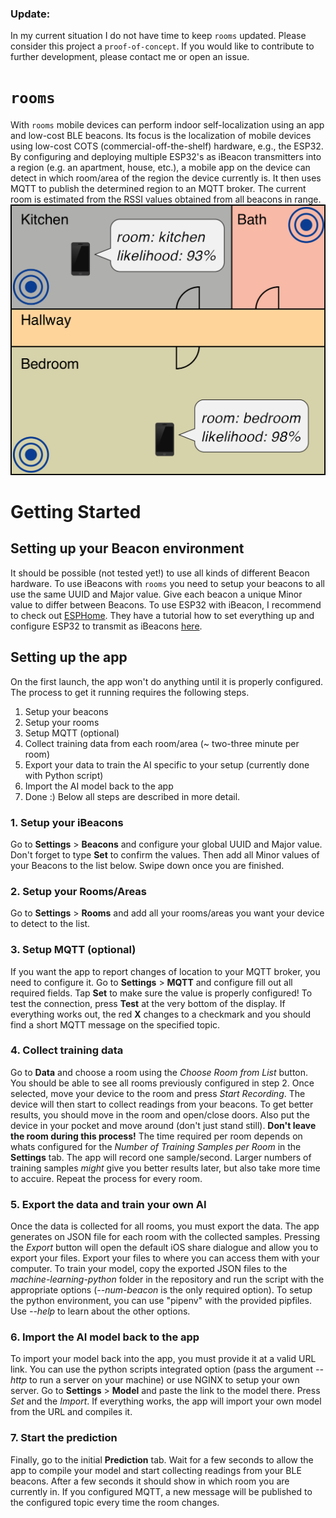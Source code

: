 ### Update:
In my current situation I do not have time to keep `rooms` updated. 
Please consider this project a `proof-of-concept`.
If you would like to contribute to further development, please contact me or open an issue. 

# `rooms`

With `rooms` mobile devices can perform indoor self-localization using an app and low-cost BLE beacons.
Its focus is the localization of mobile devices using low-cost COTS (commercial-off-the-shelf) hardware, e.g., the ESP32. 
By configuring and deploying multiple ESP32's as iBeacon transmitters into a region (e.g. an apartment, house, etc.), a mobile app on the device can detect in which room/area of the region the device currently is. 
It then uses MQTT to publish the determined region to an MQTT broker. 
The current room is estimated from the RSSI values obtained from all beacons in range.
![how-it-works](./docs/images/explanaition.png)

# Getting Started

## Setting up your Beacon environment
It should be possible (not tested yet!) to use all kinds of different Beacon hardware. 
To use iBeacons with `rooms` you need to setup your beacons to all use the same UUID and Major value.
Give each beacon a unique Minor value to differ between Beacons.
To use ESP32 with iBeacon, I recommend to check out [ESPHome](https://esphome.io). 
They have a tutorial how to set everything up and configure ESP32 to transmit as iBeacons [here](https://esphome.io/components/esp32_ble_beacon.html?highlight=beacon).

## Setting up the app
On the first launch, the app won't do anything until it is properly configured.
The process to get it running requires the following steps.
1. Setup your beacons
2. Setup your rooms
3. Setup MQTT (optional)
4. Collect training data from each room/area (~ two-three minute per room)
5. Export your data to train the AI specific to your setup (currently done with Python script)
6. Import the AI model back to the app
7. Done :)
Below all steps are described in more detail.

### 1. Setup your iBeacons

Go to __Settings__ > __Beacons__ and configure your global UUID and Major value. Don't forget to type __Set__ to confirm the values.
Then add all Minor values of your Beacons to the list below.
Swipe down once you are finished.

### 2. Setup your Rooms/Areas

Go to __Settings__ > __Rooms__ and add all your rooms/areas you want your device to detect to the list.

### 3. Setup MQTT (optional)

If you want the app to report changes of location to your MQTT broker, you need to configure it.
Go to __Settings__ > __MQTT__ and configure fill out all required fields. 
Tap __Set__ to make sure the value is properly configured!
To test the connection, press __Test__ at the very bottom of the display. 
If everything works out, the red __X__ changes to a checkmark and you should find a short MQTT message on the specified topic.

### 4. Collect training data

Go to __Data__ and choose a room using the _Choose Room from List_ button. You should be able to see all rooms previously configured in step 2.
Once selected, move your device to the room and press _Start Recording_. The device will then start to collect readings from your beacons.
To get better results, you should move in the room and open/close doors. Also put the device in your pocket and move around (don't just stand still).
__Don't leave the room during this process!__
The time required per room depends on whats configured for the _Number of Training Samples per Room_ in the __Settings__ tab. The app will record one sample/second. Larger numbers of training samples _might_ give you better results later, but also take more time to accuire.
Repeat the process for every room.

### 5. Export the data and train your own AI

Once the data is collected for all rooms, you must export the data. 
The app generates on JSON file for each room with the collected samples.
Pressing the _Export_ button will open the default iOS share dialogue and allow you to export your files.
Export your files to where you can access them with your computer.
To train your model, copy the exported JSON files to the _machine-learning-python_ folder in the repository and run the script with the appropriate options (*--num-beacon* is the only required option). 
To setup the python environment, you can use "pipenv" with the provided pipfiles.
Use *--help* to learn about the other options.

### 6. Import the AI model back to the app

To import your model back into the app, you must provide it at a valid URL link.
You can use the python scripts integrated option (pass the argument *--http* to run a server on your machine) or use NGINX to setup your own server.
Go to __Settings__ > __Model__ and paste the link to the model there. Press _Set_ and the _Import_. 
If everything works, the app will import your own model from the URL and compiles it.

### 7. Start the prediction

Finally, go to the initial __Prediction__ tab. 
Wait for a few seconds to allow the app to compile your model and start collecting readings from your BLE beacons. 
After a few seconds it should show in which room you are currently in. 
If you configured MQTT, a new message will be published to the configured topic every time the room changes.
